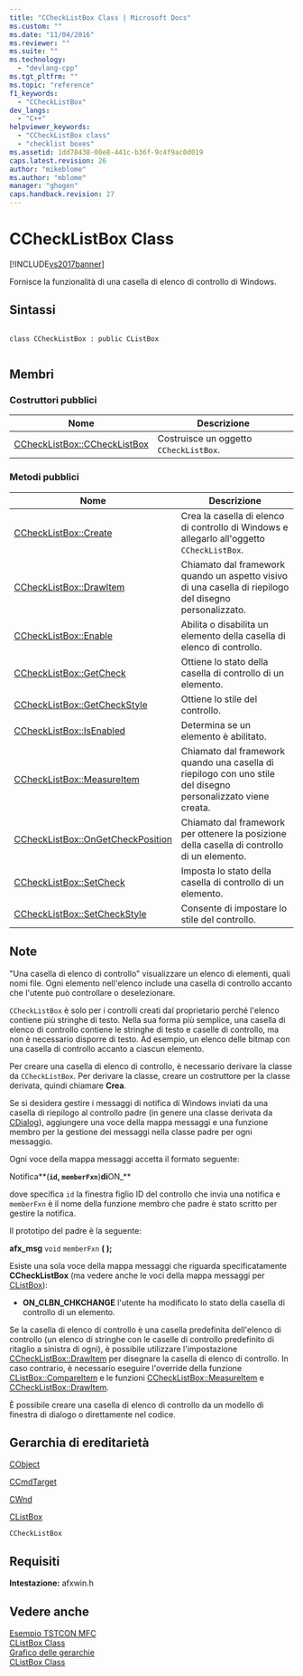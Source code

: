 ```yaml
---
title: "CCheckListBox Class | Microsoft Docs"
ms.custom: ""
ms.date: "11/04/2016"
ms.reviewer: ""
ms.suite: ""
ms.technology: 
  - "devlang-cpp"
ms.tgt_pltfrm: ""
ms.topic: "reference"
f1_keywords: 
  - "CCheckListBox"
dev_langs: 
  - "C++"
helpviewer_keywords: 
  - "CCheckListBox class"
  - "checklist boxes"
ms.assetid: 1dd78438-00e8-441c-b36f-9c4f9ac0d019
caps.latest.revision: 26
author: "mikeblome"
ms.author: "mblome"
manager: "ghogen"
caps.handback.revision: 27
---
```

# CCheckListBox Class
[!INCLUDE[vs2017banner](../../assembler/inline/includes/vs2017banner.md)]

Fornisce la funzionalità di una casella di elenco di controllo di Windows.  
  
## Sintassi  
  
```  
  
class CCheckListBox : public CListBox  
  
```  
  
## Membri  
  
### Costruttori pubblici  
  
|Nome|Descrizione|  
|----------|-----------------|  
|[CCheckListBox::CCheckListBox](../Topic/CCheckListBox::CCheckListBox.md)|Costruisce un oggetto `CCheckListBox`.|  
  
### Metodi pubblici  
  
|Nome|Descrizione|  
|----------|-----------------|  
|[CCheckListBox::Create](../Topic/CCheckListBox::Create.md)|Crea la casella di elenco di controllo di Windows e allegarlo all'oggetto `CCheckListBox`.|  
|[CCheckListBox::DrawItem](../Topic/CCheckListBox::DrawItem.md)|Chiamato dal framework quando un aspetto visivo di una casella di riepilogo del disegno personalizzato.|  
|[CCheckListBox::Enable](../Topic/CCheckListBox::Enable.md)|Abilita o disabilita un elemento della casella di elenco di controllo.|  
|[CCheckListBox::GetCheck](../Topic/CCheckListBox::GetCheck.md)|Ottiene lo stato della casella di controllo di un elemento.|  
|[CCheckListBox::GetCheckStyle](../Topic/CCheckListBox::GetCheckStyle.md)|Ottiene lo stile del controllo.|  
|[CCheckListBox::IsEnabled](../Topic/CCheckListBox::IsEnabled.md)|Determina se un elemento è abilitato.|  
|[CCheckListBox::MeasureItem](../Topic/CCheckListBox::MeasureItem.md)|Chiamato dal framework quando una casella di riepilogo con uno stile del disegno personalizzato viene creata.|  
|[CCheckListBox::OnGetCheckPosition](../Topic/CCheckListBox::OnGetCheckPosition.md)|Chiamato dal framework per ottenere la posizione della casella di controllo di un elemento.|  
|[CCheckListBox::SetCheck](../Topic/CCheckListBox::SetCheck.md)|Imposta lo stato della casella di controllo di un elemento.|  
|[CCheckListBox::SetCheckStyle](../Topic/CCheckListBox::SetCheckStyle.md)|Consente di impostare lo stile del controllo.|  
  
## Note  
 "Una casella di elenco di controllo" visualizzare un elenco di elementi, quali nomi file.  Ogni elemento nell'elenco include una casella di controllo accanto che l'utente può controllare o deselezionare.  
  
 `CCheckListBox` è solo per i controlli creati dal proprietario perché l'elenco contiene più stringhe di testo.  Nella sua forma più semplice, una casella di elenco di controllo contiene le stringhe di testo e caselle di controllo, ma non è necessario disporre di testo.  Ad esempio, un elenco delle bitmap con una casella di controllo accanto a ciascun elemento.  
  
 Per creare una casella di elenco di controllo, è necessario derivare la classe da `CCheckListBox`.  Per derivare la classe, creare un costruttore per la classe derivata, quindi chiamare **Crea**.  
  
 Se si desidera gestire i messaggi di notifica di Windows inviati da una casella di riepilogo al controllo padre \(in genere una classe derivata da [CDialog](../../mfc/reference/cdialog-class.md)\), aggiungere una voce della mappa messaggi e una funzione membro per la gestione dei messaggi nella classe padre per ogni messaggio.  
  
 Ogni voce della mappa messaggi accetta il formato seguente:  
  
 Notifica**\(**`id`, `memberFxn`**\)**di**ON\_**  
  
 dove specifica `id` la finestra figlio ID del controllo che invia una notifica e `memberFxn` è il nome della funzione membro che padre è stato scritto per gestire la notifica.  
  
 Il prototipo del padre è la seguente:  
  
 **afx\_msg** `void` `memberFxn` **\( \);**  
  
 Esiste una sola voce della mappa messaggi che riguarda specificatamente **CCheckListBox** \(ma vedere anche le voci della mappa messaggi per [CListBox](../../mfc/reference/clistbox-class.md)\):  
  
-   **ON\_CLBN\_CHKCHANGE** l'utente ha modificato lo stato della casella di controllo di un elemento.  
  
 Se la casella di elenco di controllo è una casella predefinita dell'elenco di controllo \(un elenco di stringhe con le caselle di controllo predefinito di ritaglio a sinistra di ogni\), è possibile utilizzare l'impostazione [CCheckListBox::DrawItem](../Topic/CCheckListBox::DrawItem.md) per disegnare la casella di elenco di controllo.  In caso contrario, è necessario eseguire l'override della funzione [CListBox::CompareItem](../Topic/CListBox::CompareItem.md) e le funzioni [CCheckListBox::MeasureItem](../Topic/CCheckListBox::MeasureItem.md) e [CCheckListBox::DrawItem](../Topic/CCheckListBox::DrawItem.md).  
  
 È possibile creare una casella di elenco di controllo da un modello di finestra di dialogo o direttamente nel codice.  
  
## Gerarchia di ereditarietà  
 [CObject](../../mfc/reference/cobject-class.md)  
  
 [CCmdTarget](../../mfc/reference/ccmdtarget-class.md)  
  
 [CWnd](../../mfc/reference/cwnd-class.md)  
  
 [CListBox](../../mfc/reference/clistbox-class.md)  
  
 `CCheckListBox`  
  
## Requisiti  
 **Intestazione:** afxwin.h  
  
## Vedere anche  
 [Esempio TSTCON MFC](../../top/visual-cpp-samples.md)   
 [CListBox Class](../../mfc/reference/clistbox-class.md)   
 [Grafico delle gerarchie](../../mfc/hierarchy-chart.md)   
 [CListBox Class](../../mfc/reference/clistbox-class.md)
